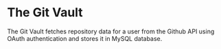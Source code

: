 # The Git Vault

The Git Vault fetches repository data for a user from the Github API using OAuth authentication and stores it in MySQL database.